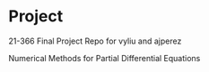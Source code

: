 # Project
21-366 Final Project Repo for vyliu and ajperez

Numerical Methods for Partial Differential Equations
